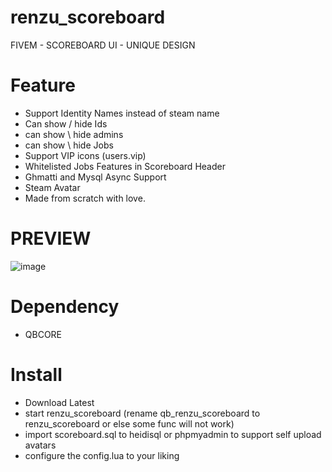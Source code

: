 # renzu_scoreboard
FIVEM - SCOREBOARD UI - UNIQUE DESIGN

# Feature 
- Support Identity Names instead of steam name
- Can show / hide Ids 
- can show \ hide admins
- can show \ hide Jobs
- Support VIP icons (users.vip)
- Whitelisted Jobs Features in Scoreboard Header
- Ghmatti and Mysql Async Support
- Steam Avatar
- Made from scratch with love.

# PREVIEW
![image](https://user-images.githubusercontent.com/82306584/127774646-c567f003-f64d-4665-a203-abeab312849d.png)
# Dependency
- QBCORE

# Install
- Download Latest 
- start renzu_scoreboard (rename qb_renzu_scoreboard to renzu_scoreboard or else some func will not work)
- import scoreboard.sql to heidisql or phpmyadmin to support self upload avatars
- configure the config.lua to your liking
